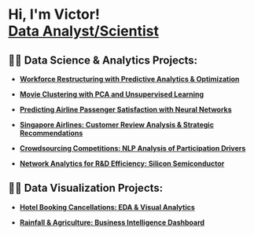 <h1>Hi, I'm Victor! <br/> <a href="https://www.linkedin.com/in/victor-linkevich22/">Data Analyst/Scientist</a>

<h2>👨‍💻 Data Science & Analytics Projects:</h2>

- <b>[Workforce Restructuring with Predictive Analytics & Optimization](https://github.com/20lyn02/smm750-ICW)</b>

- <b>[Movie Clustering with PCA and Unsupervised Learning](https://github.com/20lyn02/smm636-GCW2)</b>

- <b>[Predicting Airline Passenger Satisfaction with Neural Networks](https://github.com/20lyn02/smm768-GCW)</b>

- <b>[Singapore Airlines: Customer Review Analysis & Strategic Recommendations](https://github.com/20lyn02/smm768-ICW)</b>

- <b>[Crowdsourcing Competitions: NLP Analysis of Participation Drivers](https://github.com/20lyn02/smm694-GCW)</b>

- <b>[Network Analytics for R&D Efficiency: Silicon Semiconductor](https://github.com/20lyn02/smm638-GCW/blob/main/README.md)</b>


<h2>👨‍💻 Data Visualization Projects:</h2>

- <b>[Hotel Booking Cancellations: EDA & Visual Analytics](https://github.com/20lyn02/smm635-GCW)</b>

- <b>[Rainfall & Agriculture: Business Intelligence Dashboard](https://github.com/20lyn02/smm080-GCW)</b>
